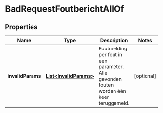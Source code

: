 

# BadRequestFoutberichtAllOf

## Properties

Name | Type | Description | Notes
------------ | ------------- | ------------- | -------------
**invalidParams** | [**List&lt;InvalidParams&gt;**](InvalidParams.md) | Foutmelding per fout in een parameter. Alle gevonden fouten worden één keer teruggemeld. |  [optional]




